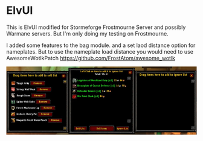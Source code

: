 # ElvUI

This is ElvUI modified for Stormeforge Frostmourne Server and possibly Warmane servers. But I'm only doing my testing on Frostmourne.

I added some features to the bag module. and a set laod distance option for nameplates.
But to use the nameplate load distance you would need to use AwesomeWotlkPatch
https://github.com/FrostAtom/awesome_wotlk


![image](SellAssist.jpg)
